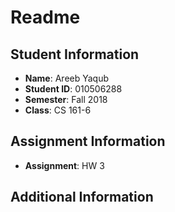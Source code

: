 # Readme

## Student Information

- **Name**: Areeb Yaqub
- **Student ID**: 010506288
- **Semester**: Fall 2018
- **Class**: CS 161-6

## Assignment Information
- **Assignment**: HW 3

## Additional Information


